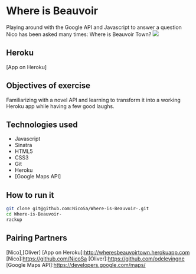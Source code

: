 Where is Beauvoir
===
Playing around with the Google API and Javascript to answer a question Nico has been asked many times: Where is Beauvoir Town?
![](public/theapp.png)

Heroku
----
[App on Heroku]

Objectives of exercise 
----
Familiarizing with a novel API and learning to transform it into a working Heroku app while having a few good laughs.

Technologies used
----
- Javascript
- Sinatra
- HTML5
- CSS3
- Git
- Heroku
- [Google Maps API]

How to run it 
----
```sh
git clone git@github.com:NicoSa/Where-is-Beauvoir-.git
cd Where-is-Beauvoir-
rackup
```
Pairing Partners
----
[Nico],[Oliver]
[App on Heroku]:http://wheresbeauvoirtown.herokuapp.com
[Nico]:https://github.com/NicoSa
[Oliver]:https://github.com/odelevingne
[Google Maps API]:https://developers.google.com/maps/
